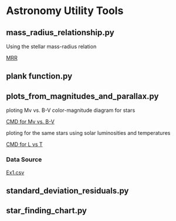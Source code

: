 # Astronomy Utility Tools

## mass_radius_relationship.py

Using the stellar mass-radius relation

[MRR](https://github.com/arthurhernandez/AstronomyUtilityTools/blob/main/ReadmeResources/Screen%20Shot%202022-08-25%20at%2010.45.30%20PM.png)

## plank function.py

## plots_from_magnitudes_and_parallax.py

ploting Mv vs. B-V color-magnitude diagram for stars

[CMD for Mv vs. B-V](https://github.com/arthurhernandez/AstronomyUtilityTools/blob/main/ReadmeResources/CMDOriginal.pdf)

ploting for the same stars using solar luminosities and temperatures

[CMD for L vs T](https://github.com/arthurhernandez/AstronomyUtilityTools/blob/main/ReadmeResources/annotated-CMD.pdf)

### Data Source

[Ex1.csv](https://github.com/arthurhernandez/AstronomyUtilityTools/blob/main/ReadmeResources/Ex1.csv)

## standard_deviation_residuals.py

## star_finding_chart.py

